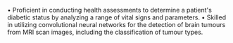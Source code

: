 •	Proficient in conducting health assessments to determine a patient's diabetic status by analyzing a range of vital signs and parameters.
•	Skilled in utilizing convolutional neural networks for the detection of brain tumours from MRI scan images, including the classification of tumour types.

